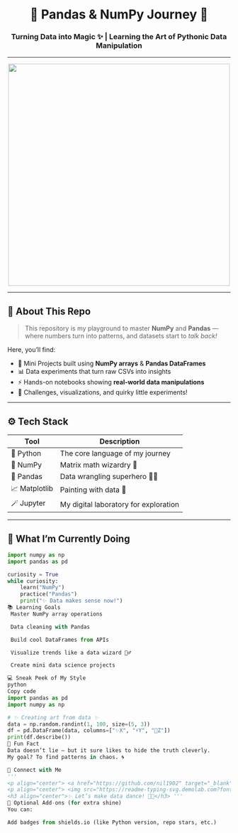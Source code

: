<!-- 🌟 PROFILE README: Python | Pandas | NumPy | Data Science Journey 🚀 -->

<h1 align="center">🐍 Pandas & NumPy Journey 🚀</h1>
<h3 align="center">Turning Data into Magic ✨ | Learning the Art of Pythonic Data Manipulation</h3>

---

<p align="center">
  <img src="https://media.tenor.com/0Yq2XgqZfOcAAAAd/python-coding.gif" width="500"/>
</p>

---

## 🧠 About This Repo
> This repository is my playground to master **NumPy** and **Pandas** —  
> where numbers turn into patterns, and datasets start to *talk back!*  

Here, you’ll find:
- 🧩 Mini Projects built using **NumPy arrays** & **Pandas DataFrames**  
- 📊 Data experiments that turn raw CSVs into insights  
- ⚡ Hands-on notebooks showing **real-world data manipulations**  
- 🎯 Challenges, visualizations, and quirky little experiments!

---

## ⚙️ Tech Stack
| Tool | Description |
|------|--------------|
| 🐍 Python | The core language of my journey |
| 🧮 NumPy | Matrix math wizardry 🧠 |
| 🐼 Pandas | Data wrangling superhero 🦸‍♂️ |
| 📈 Matplotlib | Painting with data 🎨 |
| 🪄 Jupyter | My digital laboratory for exploration |

---

## 🌈 What I’m Currently Doing
```python
import numpy as np
import pandas as pd

curiosity = True
while curiosity:
    learn("NumPy")
    practice("Pandas")
    print("✨ Data makes sense now!")
📚 Learning Goals
 Master NumPy array operations

 Data cleaning with Pandas

 Build cool DataFrames from APIs

 Visualize trends like a data wizard 🧙‍♂️

 Create mini data science projects

💻 Sneak Peek of My Style
python
Copy code
import pandas as pd
import numpy as np

# ✨ Creating art from data ✨
data = np.random.randint(1, 100, size=(5, 3))
df = pd.DataFrame(data, columns=["✨X", "⚡Y", "🚀Z"])
print(df.describe())
🧩 Fun Fact
Data doesn’t lie — but it sure likes to hide the truth cleverly.
My goal? To find patterns in chaos. 🌀

🔗 Connect with Me
'''
<p align="center"> <a href="https://github.com/nil1902" target="_blank"> <img src="https://img.shields.io/badge/GitHub-%2312100E.svg?&style=for-the-badge&logo=github&logoColor=white" /> </a> <a href="https://www.linkedin.com/in/nilimesh-pal-3882ab162/" target="_blank"> <img src="https://img.shields.io/badge/LinkedIn-%230077B5.svg?&style=for-the-badge&logo=linkedin&logoColor=white" /> </a> </p>
<p align="center"> <img src="https://readme-typing-svg.demolab.com?font=Fira+Code&size=22&pause=1000&center=true&width=500&lines=Keep+learning+📚;Keep+coding+💻;Keep+creating+✨" alt="Typing SVG" /> </p>
<h3 align="center">✨ Let’s make data dance! 💃🕺</h3> '''
🌟 Optional Add-ons (for extra shine)
You can:

Add badges from shields.io (like Python version, repo stars, etc.)


